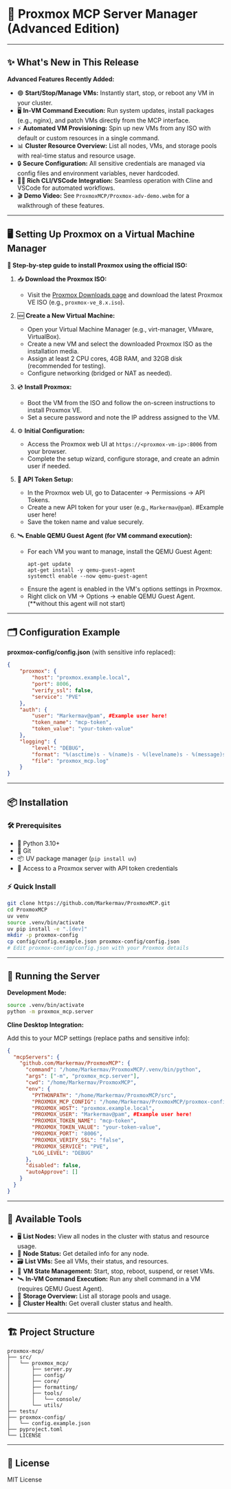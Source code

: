# 🦸 Proxmox MCP Server Manager (Advanced Edition)

<!-- **🎬 Demo Video:**  
See `ProxmoxMCP/Proxmox-adv-demo.webm` for a full demonstration of advanced features. -->

---

## ✨ What's New in This Release

**Advanced Features Recently Added:**

- 🟢 **Start/Stop/Manage VMs:** Instantly start, stop, or reboot any VM in your cluster.
- 🖥️ **In-VM Command Execution:** Run system updates, install packages (e.g., nginx), and patch VMs directly from the MCP interface.
- ⚡ **Automated VM Provisioning:** Spin up new VMs from any ISO with default or custom resources in a single command.
- 📊 **Cluster Resource Overview:** List all nodes, VMs, and storage pools with real-time status and resource usage.
- 🔒 **Secure Configuration:** All sensitive credentials are managed via config files and environment variables, never hardcoded.
- 🧑‍💻 **Rich CLI/VSCode Integration:** Seamless operation with Cline and VSCode for automated workflows.
- 🎬 **Demo Video:** See `ProxmoxMCP/Proxmox-adv-demo.webm` for a walkthrough of these features.

---

## 🖥️ Setting Up Proxmox on a Virtual Machine Manager

**📝 Step-by-step guide to install Proxmox using the official ISO:**

1. 📥 **Download the Proxmox ISO:**
   - Visit the [Proxmox Downloads page](https://www.proxmox.com/en/downloads) and download the latest Proxmox VE ISO (e.g., `proxmox-ve_8.x.iso`).

2. 🆕 **Create a New Virtual Machine:**
   - Open your Virtual Machine Manager (e.g., virt-manager, VMware, VirtualBox).
   - Create a new VM and select the downloaded Proxmox ISO as the installation media.
   - Assign at least 2 CPU cores, 4GB RAM, and 32GB disk (recommended for testing).
   - Configure networking (bridged or NAT as needed).

3. 💿 **Install Proxmox:**
   - Boot the VM from the ISO and follow the on-screen instructions to install Proxmox VE.
   - Set a secure password and note the IP address assigned to the VM.

4. ⚙️ **Initial Configuration:**
   - Access the Proxmox web UI at `https://<proxmox-vm-ip>:8006` from your browser.
   - Complete the setup wizard, configure storage, and create an admin user if needed.

5. 🔑 **API Token Setup:**
   - In the Proxmox web UI, go to Datacenter → Permissions → API Tokens.
   - Create a new API token for your user (e.g., `Markermav@pam`). #Example user here!
   - Save the token name and value securely.

6. 🛰️ **Enable QEMU Guest Agent (for VM command execution):**
   - For each VM you want to manage, install the QEMU Guest Agent:
     ```
     apt-get update
     apt-get install -y qemu-guest-agent
     systemctl enable --now qemu-guest-agent
     ```
   - Ensure the agent is enabled in the VM's options settings in Proxmox.
   - Right click on VM → Options → enable QEMU Guest Agent. (**without this agent will not start)

---

## 🗂️ Configuration Example

**proxmox-config/config.json** (with sensitive info replaced):

```json
{
    "proxmox": {
        "host": "proxmox.example.local",
        "port": 8006,
        "verify_ssl": false,
        "service": "PVE"
    },
    "auth": {
        "user": "Markermav@pam", #Example user here!
        "token_name": "mcp-token",
        "token_value": "your-token-value"
    },
    "logging": {
        "level": "DEBUG",
        "format": "%(asctime)s - %(name)s - %(levelname)s - %(message)s",
        "file": "proxmox_mcp.log"
    }
}
```

---

## 📦 Installation

### 🛠️ Prerequisites

- 🐍 Python 3.10+
- 🧬 Git
- 📦 UV package manager (`pip install uv`)
- 🔗 Access to a Proxmox server with API token credentials

### ⚡ Quick Install

```bash
git clone https://github.com/Markermav/ProxmoxMCP.git
cd ProxmoxMCP
uv venv
source .venv/bin/activate
uv pip install -e ".[dev]"
mkdir -p proxmox-config
cp config/config.example.json proxmox-config/config.json
# Edit proxmox-config/config.json with your Proxmox details
```

---

## 🚀 Running the Server

**Development Mode:**

```bash
source .venv/bin/activate
python -m proxmox_mcp.server
```

**Cline Desktop Integration:**

Add this to your MCP settings (replace paths and sensitive info):

```json
{
  "mcpServers": {
    "github.com/Markermav/ProxmoxMCP": {
      "command": "/home/Markermav/ProxmoxMCP/.venv/bin/python",
      "args": ["-m", "proxmox_mcp.server"],
      "cwd": "/home/Markermav/ProxmoxMCP",
      "env": {
        "PYTHONPATH": "/home/Markermav/ProxmoxMCP/src",
        "PROXMOX_MCP_CONFIG": "/home/Markermav/ProxmoxMCP/proxmox-config/config.json",
        "PROXMOX_HOST": "proxmox.example.local",
        "PROXMOX_USER": "Markermav@pam", #Example user here!
        "PROXMOX_TOKEN_NAME": "mcp-token",
        "PROXMOX_TOKEN_VALUE": "your-token-value",
        "PROXMOX_PORT": "8006",
        "PROXMOX_VERIFY_SSL": "false",
        "PROXMOX_SERVICE": "PVE",
        "LOG_LEVEL": "DEBUG"
      },
      "disabled": false,
      "autoApprove": []
    }
  }
}
```

---

## 🧰 Available Tools

- 🖥️ **List Nodes:** View all nodes in the cluster with status and resource usage.
- 📡 **Node Status:** Get detailed info for any node.
- 🗃️ **List VMs:** See all VMs, their status, and resources.
- 🔄 **VM State Management:** Start, stop, reboot, suspend, or reset VMs.
- 🛰️ **In-VM Command Execution:** Run any shell command in a VM (requires QEMU Guest Agent).
- 💾 **Storage Overview:** List all storage pools and usage.
- 🏥 **Cluster Health:** Get overall cluster status and health.

---

## 🏗️ Project Structure

```
proxmox-mcp/
├── src/
│   └── proxmox_mcp/
│       ├── server.py
│       ├── config/
│       ├── core/
│       ├── formatting/
│       ├── tools/
│       │   └── console/
│       └── utils/
├── tests/
├── proxmox-config/
│   └── config.example.json
├── pyproject.toml
└── LICENSE
```

---

## 📄 License

MIT License
